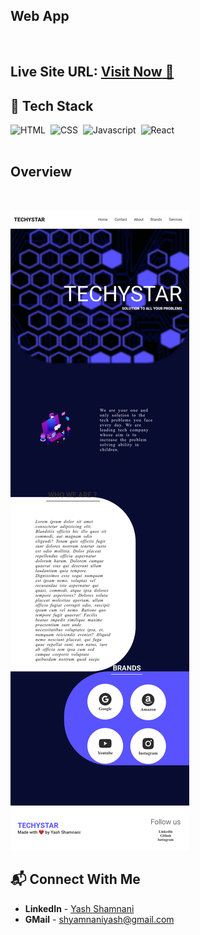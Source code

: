  ## Web App

<br>

##   **Live Site URL:** <a href="https://webapp-yashshamnani.netlify.app/">**Visit Now** 🚀</a>

## 📌 Tech Stack

![HTML](https://img.shields.io/badge/-HTML-red)&nbsp;
![CSS](https://img.shields.io/badge/-CSS-orange)&nbsp;
![Javascript](https://img.shields.io/badge/-Javascript-green)&nbsp;
![React](https://img.shields.io/badge/-React-blue)&nbsp;
<br>
<br>

##   Overview

<br>

![Screenshot](./Techy.png)

## 📬 Connect With Me

- **LinkedIn** - [Yash Shamnani](https://www.linkedin.com/in/yash-shamnani-a76a34203/)
- **GMail** - [shyamnaniyash@gmail.com](https://mail.google.com/mail/u/0/?tab=rm&ogbl#inbox)